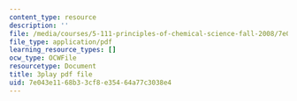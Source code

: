 ```yaml
---
content_type: resource
description: ''
file: /media/courses/5-111-principles-of-chemical-science-fall-2008/7e043e1168b33cf8e35464a77c3038e4_3AVSORIJJJY.pdf
file_type: application/pdf
learning_resource_types: []
ocw_type: OCWFile
resourcetype: Document
title: 3play pdf file
uid: 7e043e11-68b3-3cf8-e354-64a77c3038e4
---
```

